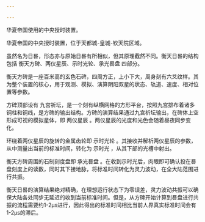 ```yaml
---

---
```

华夏帝国使用的中央授时装置。

华夏帝国的中央授时装置，位于天都城-皇城-钦天院区域。

虽然名为日晷，形态亦与原始日晷有所相似，但其原理截然不同。衡天日晷的结构包括 衡天方碑、两仪星辰、示时光轮、承光晷盘 四部分。

衡天方碑是一座百米高的玄色石碑，四周方正，上小下大，周身刻有六爻纹样。其为整个装置的核心，用于观测、模拟、演算阴阳双星的状态、轨道、速度、相对位置等参数。

方碑顶部设有 九宫祈坛，是一个刻有纵横网格的方形平台，按照九宫排布着诸多铜柱和铜线，是方碑的输出结构。方碑的演算结果通过九宫祈坛输出，在碑体上空形成可视的模拟星体，即 两仪星辰 。两仪星辰的光度和光色会随着昼夜同步变化。

环绕着两仪星辰的旋转的金属齿轮即 示时光轮 。其接收并解析两仪星辰的参数，从中测量出当前的标准时间，转化为 示时光 ，从其下部的光槽中射出。

衡天方碑周围的石制刻度盘即 承光晷盘 。在收到示时光后，肉眼即可确认投在晷盘刻度上的读数，同时其下接地脉，将标准时间转化为灵力波动，在全大陆范围进行共振。

衡天日晷的演算结果绝对精确，在理想运行状态下为零误差，灵力波动共振可以确保大陆各处同步无延迟的收到当前标准时间。但是，从方碑开始计算到晷盘进行共振的流程需要约1-2μs进行，因此得出的标准时间相比当前人界真实标准时间会有1-2μs的滞后。